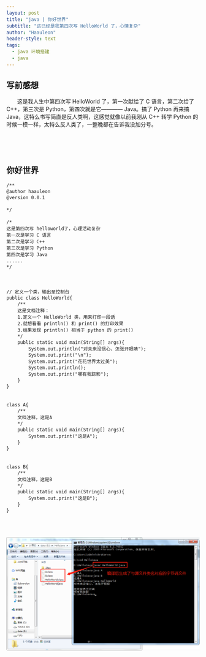 ```yaml
---
layout: post
title: "java | 你好世界"
subtitle: "这已经是我第四次写 HelloWorld 了，心情复杂"
author: "Haauleon"
header-style: text
tags:
  - java 环境搭建
  - java
---
```



## 写前感想
&emsp;&emsp;这是我人生中第四次写 HelloWorld 了，第一次献给了 C 语言，第二次给了 C++，第三次是 Python，第四次就是它———— Java。搞了 Python 再来搞 Java，这特么书写简直是反人类啊，这感觉就像以前我刚从 C++ 转学 Python 的时候一模一样，太特么反人类了，一整晚都在告诉我没加分号。



<br><br><br>

## 你好世界
```
/**
@author haauleon
@version 0.0.1

*/

/*
这是第四次写 helloworld了，心理活动复杂
第一次是学习 C 语言
第二次是学习 C++
第三次是学习 Python
第四次是学习 Java
......
*/



// 定义一个类，输出至控制台
public class HelloWorld{
    /**
    这是文档注释：
    1.定义一个 HelloWorld 类，用来打印一段话
    2.就想看看 println() 和 print() 的打印效果
    3.结果发现 println() 相当于 python 的 print()
    */
    public static void main(String[] args){
        System.out.println("对未来没信心，怎张开眼睛");
        System.out.print("\n");
        System.out.print("花花世界太过美");
        System.out.println();
        System.out.print("哪有我踪影");
    }
}


class A{
    /**
    文档注释，这是A
    */
    public static void main(String[] args){
        System.out.print("这是A");
    }
}


class B{
    /**
    文档注释，这是B
    */
    public static void main(String[] args){
        System.out.print("这是B");
    }
}
```

<br><br>


![](\img\in-post\2020-09-01-java1-3\1.png) 